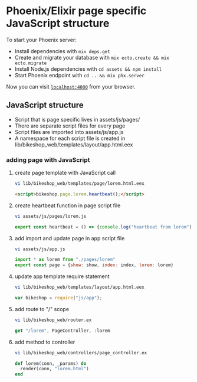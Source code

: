 # Phoenix/Elixir page specific JavaScript structure

To start your Phoenix server:

  * Install dependencies with `mix deps.get`
  * Create and migrate your database with `mix ecto.create && mix ecto.migrate`
  * Install Node.js dependencies with `cd assets && npm install`
  * Start Phoenix endpoint with `cd .. && mix phx.server`

Now you can visit [`localhost:4000`](http://localhost:4000) from your browser.

## JavaScript structure

  * Script that is page specific lives in assets/js/pages/
  * There are separate script files for every page
  * Script files are imported into assets/js/app.js
  * A namespace for each script file is created in lib/bikeshop_web/templates/layout/app.html.eex
  
  ### adding page with JavaScript
  
1. create page template with JavaScript call
  
    ```bash
    vi lib/bikeshop_web/templates/page/lorem.html.eex
    ```
    ```html
    <script>bikeshop.page.lorem.heartbeat();</script>
    ```

1. create heartbeat function in page script file

    ```bash
    vi assets/js/pages/lorem.js
    ```
    ```javascript  
    export const heartbeat = () => {console.log("heartbeat from lorem");};
    ```

1. add import and update page in app script file

    ```bash
    vi assets/js/app.js
    ```
    ```javascript  
    import * as lorem from "./pages/lorem"
    export const page = {show: show, index: index, lorem: lorem}
    ```

1. update app template require statement
    
    ```bash
    vi lib/bikeshop_web/templates/layout/app.html.eex
    ```
    ```javascript  
    var bikeshop = require("js/app");
    ```
    
1. add route to "/" scope
    
    ```bash
    vi lib/bikeshop_web/router.ex
    ```
    ```javascript  
    get "/lorem", PageController, :lorem
    ```
    
1. add method to controller
    
    ```bash
    vi lib/bikeshop_web/controllers/page_controller.ex
    ```
    ```elixir  
    def lorem(conn, _params) do
      render(conn, "lorem.html")
    end
    ```    

